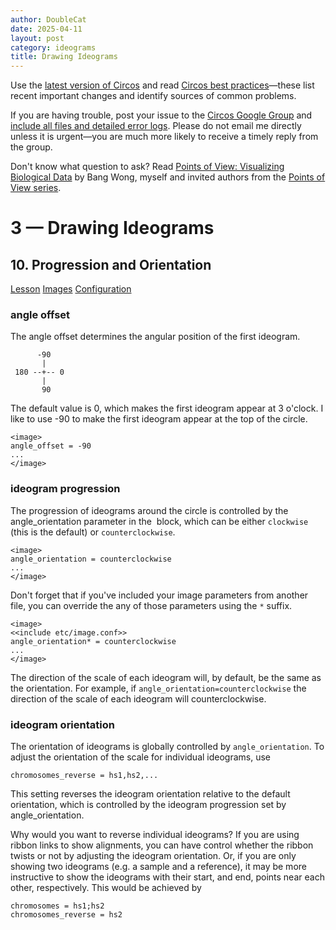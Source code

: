 ```yaml
---
author: DoubleCat
date: 2025-04-11
layout: post
category: ideograms
title: Drawing Ideograms
---
```


Use the [latest version of Circos](/software/download/circos/) and read
[Circos best
practices](/documentation/tutorials/reference/best_practices/)—these list
recent important changes and identify sources of common problems.

If you are having trouble, post your issue to the [Circos Google
Group](https://groups.google.com/group/circos-data-visualization) and [include
all files and detailed error logs](/support/support/). Please do not email me
directly unless it is urgent—you are much more likely to receive a timely
reply from the group.

Don't know what question to ask? Read [Points of View: Visualizing Biological
Data](https://www.nature.com/nmeth/journal/v9/n12/full/nmeth.2258.html) by
Bang Wong, myself and invited authors from the [Points of View
series](https://mk.bcgsc.ca/pointsofview).

# 3 — Drawing Ideograms

## 10\. Progression and Orientation

[Lesson](/documentation/tutorials/ideograms/progression_and_orientation/lesson)
[Images](/documentation/tutorials/ideograms/progression_and_orientation/images)
[Configuration](/documentation/tutorials/ideograms/progression_and_orientation/configuration)

### angle offset

The angle offset determines the angular position of the first ideogram.

    
    
          -90
           |
     180 --+-- 0
           |
           90
    

The default value is 0, which makes the first ideogram appear at 3 o'clock. I
like to use -90 to make the first ideogram appear at the top of the circle.

    
    
    <image>
    angle_offset = -90
    ...
    </image>
    

### ideogram progression

The progression of ideograms around the circle is controlled by the
angle_orientation parameter in the <image> block, which can be either
`clockwise` (this is the default) or `counterclockwise`.

    
    
    <image>
    angle_orientation = counterclockwise
    ...
    </image>
    

Don't forget that if you've included your image parameters from another file,
you can override the any of those parameters using the `*` suffix.

    
    
    <image>
    <<include etc/image.conf>>
    angle_orientation* = counterclockwise
    ...
    </image>
    

The direction of the scale of each ideogram will, by default, be the same as
the orientation. For example, if `angle_orientation=counterclockwise` the
direction of the scale of each ideogram will counterclockwise.

### ideogram orientation

The orientation of ideograms is globally controlled by `angle_orientation`. To
adjust the orientation of the scale for individual ideograms, use

    
    
    chromosomes_reverse = hs1,hs2,...
    

This setting reverses the ideogram orientation relative to the default
orientation, which is controlled by the ideogram progression set by
angle_orientation.

Why would you want to reverse individual ideograms? If you are using ribbon
links to show alignments, you can have control whether the ribbon twists or
not by adjusting the ideogram orientation. Or, if you are only showing two
ideograms (e.g. a sample and a reference), it may be more instructive to show
the ideograms with their start, and end, points near each other, respectively.
This would be achieved by

    
    
    chromosomes = hs1;hs2
    chromosomes_reverse = hs2
    


